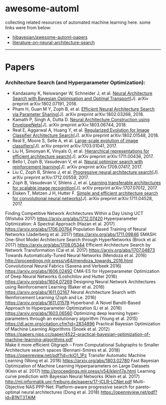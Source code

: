 # awesome-automl   
collecting related resources of automated machine learning here. some links were from below:
- [hibayesian/awesome-automl-papers](https://github.com/hibayesian/awesome-automl-papers)   
- [literature-on-neural-architecture-search](http://www.ml4aad.org/literature-on-neural-architecture-search/)


---   
# Papers

### Architecture Search (and Hyperparameter Optimization):
- Kandasamy K, Neiswanger W, Schneider J, et al. [Neural Architecture Search with Bayesian Optimisation and Optimal Transport](https://arxiv.org/abs/1802.07191)[J]. arXiv preprint arXiv:1802.07191, 2018.
- Pham H, Guan M Y, Zoph B, et al. [Efficient Neural Architecture Search via Parameter Sharing](https://arxiv.org/abs/1802.03268)[J]. arXiv preprint arXiv:1802.03268, 2018.
- Kamath P, Singh A, Dutta D. [Neural Architecture Construction using EnvelopeNets](https://arxiv.org/abs/1803.06744)[J]. arXiv preprint arXiv:1803.06744, 2018.
- Real E, Aggarwal A, Huang Y, et al. [Regularized Evolution for Image Classifier Architecture Search](https://arxiv.org/abs/1802.01548)[J]. arXiv preprint arXiv:1802.01548, 2018.
- Real E, Moore S, Selle A, et al. [Large-scale evolution of image classifiers](https://arxiv.org/abs/1703.01041)[J]. arXiv preprint arXiv:1703.01041, 2017.
- Liu H, Simonyan K, Vinyals O, et al. [Hierarchical representations for efficient architecture search](https://arxiv.org/abs/1711.00436)[J]. arXiv preprint arXiv:1711.00436, 2017.
- Bello I, Zoph B, Vasudevan V, et al. [Neural optimizer search with reinforcement learning](https://arxiv.org/abs/1709.07417)[J]. arXiv preprint arXiv:1709.07417, 2017.
- Liu C, Zoph B, Shlens J, et al. [Progressive neural architecture search](https://arxiv.org/abs/1712.00559)[J]. arXiv preprint arXiv:1712.00559, 2017.
- Zoph B, Vasudevan V, Shlens J, et al. [Learning transferable architectures for scalable image recognition](https://arxiv.org/abs/1707.07012)[J]. arXiv preprint arXiv:1707.07012, 2017.
- Elsken T, Metzen J H, Hutter F. [Simple and efficient architecture search for convolutional neural networks](https://arxiv.org/abs/1711.04528)[J]. arXiv preprint arXiv:1711.04528, 2017.



Finding Competitive Network Architectures Within a Day Using UCT (Wistuba 2017) 
https://arxiv.org/abs/1712.07420
Hyperparameter Optimization: A Spectral Approach (Hazan et al. 2017)
https://arxiv.org/abs/1706.00764
Population Based Training of Neural Networks (Jaderberg et al. 2017)
https://arxiv.org/abs/1711.09846
SMASH: One-Shot Model Architecture Search through HyperNetworks (Brock et al. 2017) 
https://arxiv.org/abs/1708.05344
Efficient Architecture Search by Network Transformation (Cai et al. 2017)
https://arxiv.org/abs/1707.04873
Towards Automatically-Tuned Neural Networks (Mendoza et al. 2016)
http://proceedings.mlr.press/v64/mendoza_towards_2016.html
Convolutional Neural Fabrics (Saxena and Verbeek 2016)
https://arxiv.org/abs/1606.02492
CMA-ES for Hyperparameter Optimization of Deep Neural Networks (Loshchilov and Hutter 2016)
https://arxiv.org/abs/1604.07269
Designing Neural Network Architectures using Reinforcement Learning (Baker et al. 2016) 
https://arxiv.org/abs/1611.02167
Neural Architecture Search with Reinforcement Learning (Zoph and Le. 2016)
https://arxiv.org/abs/1611.01578
Hyperband: A Novel Bandit-Based Approach to Hyperparameter Optimization (Li et al. 2016) 
https://arxiv.org/abs/1603.06560
Optimizing deep learning hyper-parameters through an evolutionary algorithm (Young et al. 2015)
https://dl.acm.org/citation.cfm?id=2834896
Practical Bayesian Optimization of Machine Learning Algorithms (Snoek et al. 2012)
https://papers.nips.cc/paper/4522-practical-bayesian-optimization-of-machine-learning-algorithms.pdf  
Make it more efficient
Gitgraph – From Computational Subgraphs to Smaller Architecture search spaces (Bennani-Smires et al. 2018)
https://openreview.net/pdf?id=rkiO1_1Pz
Transfer Automatic Machine Learning (Wong et al. 2018)
https://arxiv.org/abs/1803.02780
Fast Bayesian Optimization of Machine Learning Hyperparameters on Large Datasets (Klein et al. 2017)
http://proceedings.mlr.press/v54/klein17a.html
Learning curve prediction with Bayesian Neural Networks (Klein et al. 2017)
http://ml.informatik.uni-freiburg.de/papers/17-ICLR-LCNet.pdf
Multi-Objective NAS
PPP-Net: Platform-aware progressive search for pareto-optimal neural architectures (Dong et al. 2018)
https://openreview.net/pdf?id=B1NT3TAIM
